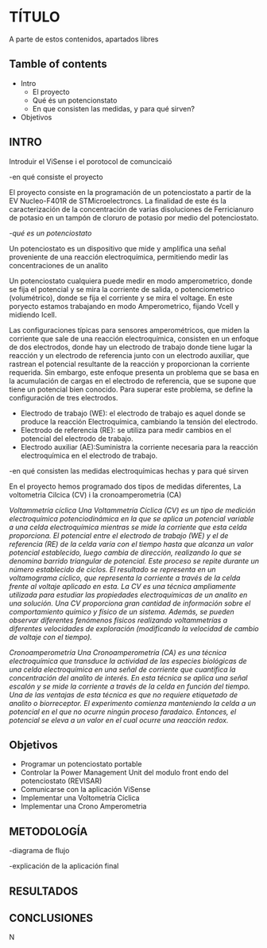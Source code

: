 # TÍTULO

A parte de estos contenidos, apartados libres

## Tamble of contents 

* Intro 
  * El proyecto
  * Qué és un potencionstato
  * En que consisten las medidas, y para qué sirven?
* Objetivos



## INTRO

Introduir el ViSense i el porotocol de comuncicaió

-en qué consiste el proyecto

El proyecto consiste en la programación de un potenciostato a partir de la EV Nucleo-F401R de STMicroelectroncs. La finalidad de este és la caracterización de la concentración de varias disoluciones de Ferricianuro de potasio en un tampón de cloruro de potasio por medio del potenciostato.

*-qué es un potenciostato*

Un potenciostato es un dispositivo que mide y amplifica una señal proveniente de una reacción electroquímica, permitiendo medir las concentraciones de un analito 

Un  potenciostato cualquiera puede medir en modo amperometrico, donde se fija el potencial y se mira la corriente de salida, o potenciometrico (volumétrico), donde se fija el corriente y se mira el voltage.  En este poryecto estamos trabajando en modo Amperometrico, fijando Vcell y midiendo Icell. 

Las configuraciones típicas para sensores amperométricos, que miden la corriente que sale de una reacción electroquímica, consisten en un enfoque de dos electrodos, donde hay un electrodo de trabajo donde tiene lugar la reacción y un electrodo de referencia junto con un electrodo auxiliar, que rastrean el potencial resultante de la reacción y proporcionan la corriente requerida. Sin embargo, este enfoque presenta un problema que se basa en la acumulación de cargas en el electrodo de referencia, que se supone que tiene un potencial bien conocido. Para superar este problema, se define la configuración de tres electrodos.

* Electrodo de trabajo (WE): el electrodo de trabajo es aquel donde se produce la reacción Electroquímica, cambiando la tensión del electrodo.
* Electrodo de referencia (RE): se utiliza para medir cambios en el potencial del electrodo de trabajo.
* Electrodo auxiliar (AE):Suministra la corriente necesaria para la reacción electroquímica en el electrodo de trabajo.



-en qué consisten las medidas electroquímicas hechas y para qué sirven

En el proyecto hemos programado dos tipos de medidas diferentes, La voltometria Cilcica (CV) i la cronoamperometria (CA)

*Voltammetría cíclica
Una Voltammetría Cíclica (CV) es un tipo de medición electroquímica potenciodinámica en la que se aplica un potencial variable a una celda electroquímica mientras se mide la corriente que esta celda proporciona. El potencial entre el electrodo de trabajo (WE) y el de referencia (RE) de la celda varía con el tiempo hasta que alcanza un valor potencial establecido, luego cambia de dirección, realizando lo que se denomina barrido triangular de potencial. Este proceso se repite durante un número establecido de ciclos. El resultado se representa en un voltamograma cíclico, que representa la corriente a través de la celda frente al voltaje aplicado en esta. La CV es una técnica ampliamente utilizada para estudiar las propiedades electroquímicas de un analito en una solución. Una CV proporciona gran cantidad de información sobre el comportamiento químico y físico de un sistema. Además, se pueden observar diferentes fenómenos físicos realizando voltammetrías a diferentes velocidades de exploración (modificando la velocidad de cambio de voltaje con el tiempo).*

*Cronoamperometría
Una Cronoamperometría (CA) es una técnica electroquímica que transduce la actividad de las especies biológicas de una celda electroquímica en una señal de corriente que cuantifica la concentración del analito de interés. En esta técnica se aplica una señal escalón y se mide la corriente a través de la celda en función del tiempo. Una de las ventajas de esta técnica es que no requiere etiquetado de analito o biorreceptor. El experimento comienza manteniendo la celda a un potencial en el que no ocurre ningún proceso faradaico. Entonces, el potencial se eleva a un valor en el cual ocurre una reacción redox.*

## Objetivos

* Programar un potenciostato portable
* Controlar la Power Management Unit del modulo front endo del potenciostato (REVISAR)
* Comunicarse con la aplicación ViSense 
* Implementar una Voltometría Cíclica
* Implementar una Crono Amperometria

## METODOLOGÍA

-diagrama de flujo

-explicación de la aplicación final

## RESULTADOS



## CONCLUSIONES

N